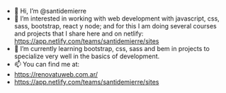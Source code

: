 - 👋 Hi, I’m @santidemierre
- 👀 I’m interested in working with web development with javascript, css, sass, bootstrap, react y node; and for this I am doing several courses and projects that I share here and on netlify: https://app.netlify.com/teams/santidemierre/sites
- 🌱 I’m currently learning bootstrap, css, sass and bem in projects to specialize very well in the basics of development.
- 📫 You can find me at:
- https://renovatuweb.com.ar/
- https://app.netlify.com/teams/santidemierre/sites

<!---
santidemierre/santidemierre is a ✨ special ✨ repository because its `README.md` (this file) appears on your GitHub profile.
You can click the Preview link to take a look at your changes.
--->
